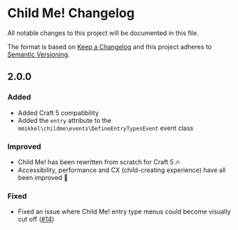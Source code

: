 # Child Me! Changelog

All notable changes to this project will be documented in this file.

The format is based on [Keep a Changelog](http://keepachangelog.com/) and this project adheres to [Semantic Versioning](http://semver.org/).

## 2.0.0
### Added
- Added Craft 5 compatibility
- Added the `entry` attribute to the `mmikkel\childme\events\DefineEntryTypesEvent` event class
### Improved
- Child Me! has been rewritten from scratch for Craft 5 🔥 
- Accessibility, performance and CX (child-creating experience) have all been improved 🎉
### Fixed
- Fixed an issue where Child Me! entry type menus could become visually cut off ([#14](https://github.com/mmikkel/ChildMe-Craft/issues/14))
